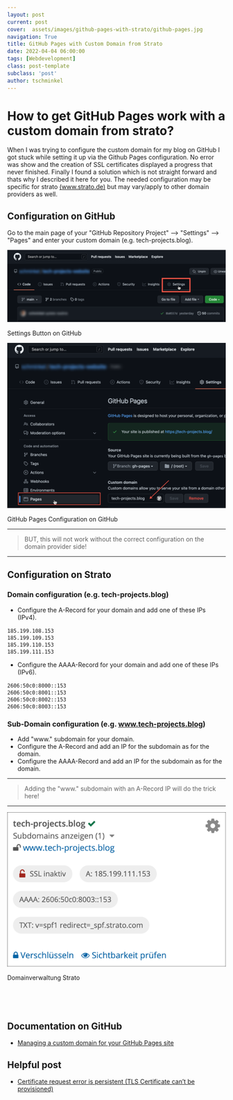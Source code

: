 ```yaml
---
layout: post
current: post
cover:  assets/images/github-pages-with-strato/github-pages.jpg
navigation: True
title: GitHub Pages with Custom Domain from Strato
date: 2022-04-04 06:00:00
tags: [Webdevelopment]
class: post-template
subclass: 'post'
author: tschminkel
---
```


# How to get GitHub Pages work with a custom domain from strato?

When I was trying to configure the custom domain for my blog on GitHub I got stuck while setting it up via the Github Pages configuration. No error was show and the creation of SSL certificates displayed a progress that never finished. Finally I found a solution which is not straight forward and thats why I described it here for you. The needed configuration may be specific for strato [(www.strato.de)](http://www.strato.de) but may vary/apply to other domain providers as well.


## Configuration on GitHub
Go to the main page of your "GitHub Repository Project" --> "Settings" --> "Pages" and enter your custom domain (e.g. tech-projects.blog).

![Configuration on GitHub 1](/assets/images/github-pages-with-strato/2022-04-06_19-25-45.png)
<figcaption>Settings Button on GitHub</figcaption>

![Configuration on GitHub 2](/assets/images/github-pages-with-strato/2022-04-06_19-36-07.png)
<figcaption>GitHub Pages Configuration on GitHub</figcaption>

---
> BUT, this will not work without the correct configuration on the domain provider side!

---

## Configuration on Strato

### Domain configuration (e.g. tech-projects.blog)
- Configure the A-Record for your domain and add one of these IPs (IPv4).
```
185.199.108.153
185.199.109.153
185.199.110.153
185.199.111.153
```

- Configure the AAAA-Record for your domain and add one of these IPs (IPv6).
```
2606:50c0:8000::153
2606:50c0:8001::153
2606:50c0:8002::153
2606:50c0:8003::153
```

### Sub-Domain configuration (e.g. www.tech-projects.blog)
- Add "www." subdomain for your domain.
- Configure the A-Record and add an IP for the subdomain as for the domain.
- Configure the AAAA-Record and add an IP for the subdomain as for the domain.

---
> Adding the "www." subdomain with an A-Record IP will do the trick here!

---

![Domainverwaltung Strato](/assets/images/github-pages-with-strato/2022-04-06_20-42-15.png)
<figcaption>Domainverwaltung Strato</figcaption>

<p>&nbsp;</p>
<p>&nbsp;</p>

## Documentation on GitHub
-  [Managing a custom domain for your GitHub Pages site](https://docs.github.com/en/pages/configuring-a-custom-domain-for-your-github-pages-site/managing-a-custom-domain-for-your-github-pages-site)

## Helpful post
- [Certificate request error is persistent (TLS Certificate can’t be provisioned)](https://github.community/t/certificate-request-error-is-persistent-tls-certificate-cant-be-provisioned/11008/16)
